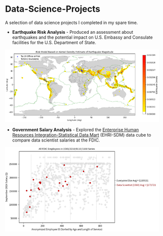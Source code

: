 # Data-Science-Projects

A selection of data science projects I completed in my spare time.
* **Earthquake Risk Analysis** - Produced an assessment about earthquakes and the potential impact on U.S. Embassy and Consulate facilities for the U.S. Department of State. 

![earthquake_risk_model](./images/earthquake_risk_model.PNG)
* **Government Salary Analysis** - Explored the [Enterprise Human Resources Integration-Statistical Data Mart](https://www.fedscope.opm.gov/datadefn/aehri_sdm.asp) (EHRI-SDM) data cube to compare data scientist salaries at the FDIC.

![fdic_salaries](./images/fdic_data_scientist_salaries.png)
